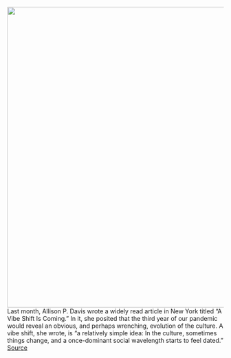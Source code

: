 <img src='https://cdn.vox-cdn.com/thumbor/Y5xaK9QooD73-ghn07OYJSPj82o=/0x0:6056x4038/1200x800/filters:focal(2597x1231:3565x2199)/cdn.vox-cdn.com/uploads/chorus_image/image/70640630/verge_vjeran_pavic_meta_3_20211028.0.jpg' width='700px' /><br/>
Last month, Allison P. Davis wrote a widely read article in New York titled “A Vibe Shift Is Coming.” In it, she posited that the third year of our pandemic would reveal an obvious, and perhaps wrenching, evolution of the culture. A vibe shift, she wrote, is “a relatively simple idea: In the culture, sometimes things change, and a once-dominant social wavelength starts to feel dated.”
<a href='https://www.theverge.com/22984200/silicon-valley-tech-power-journalism-biden-trump'> Source <a/>